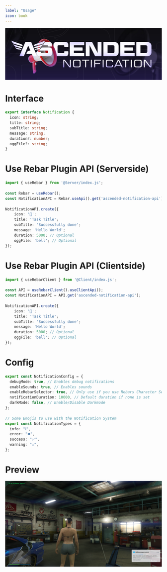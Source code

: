 ```yaml
---
label: "Usage"
icon: book
---
```


![](/static/notification.jpg)

# Interface

```typescript
export interface Notification {
  icon: string;
  title: string;
  subTitle: string;
  message: string;
  duration?: number;
  oggFile?: string;
}
```

# Use Rebar Plugin API (Serverside)

```typescript
import { useRebar } from '@Server/index.js';

const Rebar = useRebar();
const NotificationAPI = Rebar.useApi().get('ascended-notification-api');

NotificationAPI.create({
    icon: '🤡';
    title: 'Task Title';
    subTitle: 'Successfully done';
    message: 'Hello World';
    duration: 5000; // Optional
    oggFile: 'bell'; // Optional
});
```

# Use Rebar Plugin API (Clientside)

```typescript
import { useRebarClient } from '@Client/index.js';

const API = useRebarClient().useClientApi();
const NotificationAPI = API.get('ascended-notification-api');

NotificationAPI.create({
    icon: '🤡';
    title: 'Task Title';
    subTitle: 'Successfully done';
    message: 'Hello World';
    duration: 5000; // Optional
    oggFile: 'bell'; // Optional
});
```

# Config

```typescript
export const NotificationConfig = {
  debugMode: true, // Enables debug notifications
  enableSounds: true, // Enables sounds
  enableRebarSelector: true, // Only use if you use Rebars Character Selector by Stuyk
  notificationDuration: 10000, // Default duration if none is set
  darkMode: false, // Enable/Disable Darkmode
};

// Some Emojis to use with the Notification System
export const NotificationTypes = {
  info: "ℹ️",
  error: "❌",
  success: "✅",
  warning: "⚠️",
};
```

# Preview

![](/static/notify.png)
